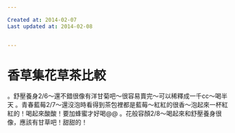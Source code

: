 ```yaml
---

Created at: 2014-02-07
Last updated at: 2014-02-08


---
```


# 香草集花草茶比較


。舒壓養身2/6～還不錯很像有洋甘菊吧～很容易賣完～可以稀釋成一千cc～喝半天
。青春藍莓2/7～還沒泡時看得到茶包裡都是藍莓～紅紅的很香～泡起來一杯紅紅的！喝起來酸酸！要加蜂蜜才好喝@@
。花般容顏2/8～喝起來和舒壓養身很像，應該有甘草吧！甜甜的！

